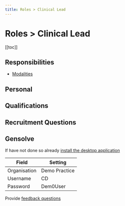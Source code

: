 ```yaml
---
title: Roles > Clinical Lead
---
```


# Roles > Clinical Lead

[[toc]]

## Responsibilities

- [Modalities](./clinician-modalities/)

## Personal

## Qualifications

## Recruitment Questions

## Gensolve

If have not done so already [install the desktop application](/journey/demo.md)

| Field        | Setting       |
| ------------ | ------------- |
| Organisation | Demo Practice |
| Username     | CD            |
| Password     | Dem0User      |

Provide [feedback questions](/support/feedback-questions.md)
